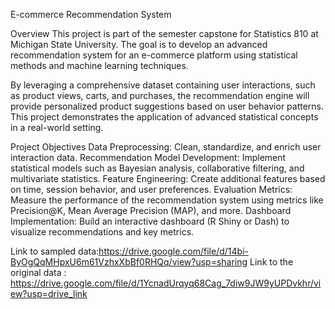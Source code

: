 E-commerce Recommendation System

Overview This project is part of the semester capstone for Statistics 810 at Michigan State University. The goal is to develop an advanced recommendation system for an e-commerce platform using statistical methods and machine learning techniques.

By leveraging a comprehensive dataset containing user interactions, such as product views, carts, and purchases, the recommendation engine will provide personalized product suggestions based on user behavior patterns. This project demonstrates the application of advanced statistical concepts in a real-world setting.

Project Objectives Data Preprocessing: Clean, standardize, and enrich user interaction data. Recommendation Model Development: Implement statistical models such as Bayesian analysis, collaborative filtering, and multivariate statistics. Feature Engineering: Create additional features based on time, session behavior, and user preferences. Evaluation Metrics: Measure the performance of the recommendation system using metrics like Precision@K, Mean Average Precision (MAP), and more. Dashboard Implementation: Build an interactive dashboard (R Shiny or Dash) to visualize recommendations and key metrics.

Link to sampled data:https://drive.google.com/file/d/14bi-ByOgQqMHpxU6m61VzhxXbBf0RHQq/view?usp=sharing 
Link to the original data : https://drive.google.com/file/d/1YcnadUrqyq68Cag_7diw9JW9yUPDvkhr/view?usp=drive_link
